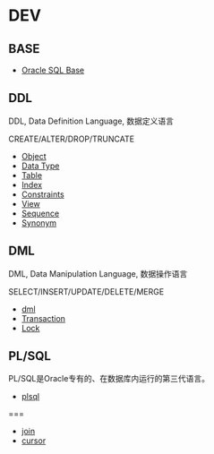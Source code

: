 # DEV

## BASE

- [Oracle SQL Base](SQL_Base.md)


## DDL

DDL, Data Definition Language, 数据定义语言

CREATE/ALTER/DROP/TRUNCATE

- [Object](ddl/Object.md)
- [Data Type](ddl/DataType.md)
- [Table](ddl/Table.md)
- [Index](ddl/Index.md)
- [Constraints](ddl/Constraints.md)
- [View](ddl/View.md)
- [Sequence](ddl/Sequence.md)
- [Synonym](ddl/Synonym.md)


## DML

DML, Data Manipulation Language, 数据操作语言

SELECT/INSERT/UPDATE/DELETE/MERGE

- [dml](dml/dml.md)
- [Transaction](dml/Transaction.md)
- [Lock](dml/Lock.md)

## PL/SQL

PL/SQL是Oracle专有的、在数据库内运行的第三代语言。

- [plsql](plsql/plsql.md)




===


- [join](join.md)
- [cursor](cursor.md)


